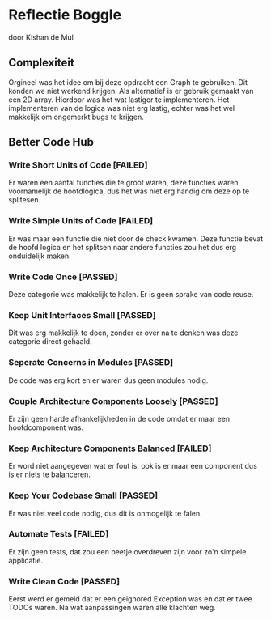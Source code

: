# Reflectie Boggle

door Kishan de Mul

## Complexiteit

Orgineel was het idee om bij deze opdracht een Graph te gebruiken. Dit konden we niet werkend krijgen. Als alternatief is er gebruik gemaakt van een 2D array. Hierdoor was het wat lastiger te implementeren. 
Het implementeren van de logica was niet erg lastig, echter was het wel makkelijk om ongemerkt bugs te krijgen.

## Better Code Hub

### Write Short Units of Code [FAILED]

Er waren een aantal functies die te groot waren, deze functies waren voornamelijk de hoofdlogica, dus het was niet erg handig om deze op te splitesen.

### Write Simple Units of Code [FAILED]

Er was maar een functie die niet door de check kwamen. Deze functie bevat de hoofd logica en het splitsen naar andere functies zou het dus erg onduidelijk maken.

### Write Code Once [PASSED]

Deze categorie was makkelijk te halen. Er is geen sprake van code reuse.

### Keep Unit Interfaces Small [PASSED]

Dit was erg makkelijk te doen, zonder er over na te denken was deze categorie direct gehaald.

### Seperate Concerns in Modules [PASSED]

De code was erg kort en er waren dus geen modules nodig.

### Couple Architecture Components Loosely [PASSED]

Er zijn geen harde afhankelijkheden in de code omdat er maar een hoofdcomponent was.

### Keep Architecture Components Balanced [FAILED]

Er word niet aangegeven wat er fout is, ook is er maar een component dus is er niets te balanceren.

### Keep Your Codebase Small [PASSED]

Er was niet veel code nodig, dus dit is onmogelijk te falen.

### Automate Tests [FAILED]

Er zijn geen tests, dat zou een beetje overdreven zijn voor zo'n simpele applicatie.

### Write Clean Code [PASSED]

Eerst werd er gemeld dat er een geignored Exception was en dat er twee TODOs waren. Na wat aanpassingen waren alle klachten weg.

